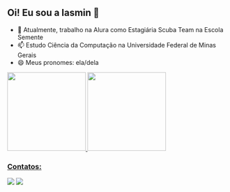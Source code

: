 ## Oi! Eu sou a Iasmin 👋

- 🔭 Atualmente, trabalho na Alura como Estagiária Scuba Team na Escola Semente
- 📫 Estudo Ciência da Computação na Universidade Federal de Minas Gerais
- 😄 Meus pronomes: ela/dela

<div>
<a href="https://github.com/iasminaraujoc">
<img height="180em" src="https://github-readme-stats.vercel.app/api/top-langs/?username=iasminaraujoc&layout=compact&langs_count=7&theme=dracula"/>
<img height="180em" src="https://github-readme-stats.vercel.app/api?username=iasminaraujoc&show_icons=true&theme=dracula&include_all_commits=true&count_private=true"/>
</div>

### Contatos:

<div>
<a href = "mailto:iasminaraujoc@gmail.com"><img src="https://img.shields.io/badge/Gmail-D14836?style=for-the-badge&logo=gmail&logoColor=white" target="_blank"></a>
<a href="https://www.linkedin.com/in/iasminaraujo/" target="_blank"><img src="https://img.shields.io/badge/-LinkedIn-%230077B5?style=for-the-badge&logo=linkedin&logoColor=white" target="_blank"></a>   
</div>
